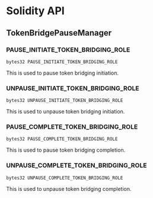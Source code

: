 # Solidity API

## TokenBridgePauseManager

### PAUSE_INITIATE_TOKEN_BRIDGING_ROLE

```solidity
bytes32 PAUSE_INITIATE_TOKEN_BRIDGING_ROLE
```

This is used to pause token bridging initiation.

### UNPAUSE_INITIATE_TOKEN_BRIDGING_ROLE

```solidity
bytes32 UNPAUSE_INITIATE_TOKEN_BRIDGING_ROLE
```

This is used to unpause token bridging initiation.

### PAUSE_COMPLETE_TOKEN_BRIDGING_ROLE

```solidity
bytes32 PAUSE_COMPLETE_TOKEN_BRIDGING_ROLE
```

This is used to pause token bridging completion.

### UNPAUSE_COMPLETE_TOKEN_BRIDGING_ROLE

```solidity
bytes32 UNPAUSE_COMPLETE_TOKEN_BRIDGING_ROLE
```

This is used to unpause token bridging completion.

